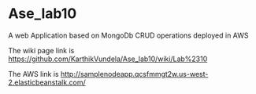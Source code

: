 # Ase_lab10
A web Application based on MongoDb CRUD operations deployed in AWS  

The wiki page link is https://github.com/KarthikVundela/Ase_lab10/wiki/Lab%2310  

The AWS link is http://samplenodeapp.qcsfmmgt2w.us-west-2.elasticbeanstalk.com/  


